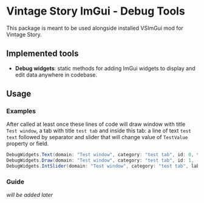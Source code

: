 # Vintage Story ImGui - Debug Tools
This package is meant to be used alongside installed VSImGui mod for Vintage Story.
## Implemented tools
- **Debug widgets**: static methods for adding ImGui widgets to display and edit data anywhere in codebase.
## Usage
### Examples
After called at least once these lines of code will draw window with title `Test window`, a tab with title `test tab` and inside this tab: a line of text `test text` followed by separator and slider that will change value of `TestValue` property or field.
```csharp
DebugWidgets.Text(domain: "Test window", category: "test tab", id: 0, text: "test text");
DebugWidgets.Draw(domain: "Test window", category: "test tab", id: 1, () => ImGui.Separator());
DebugWidgets.IntSlider(domain: "Test window", category: "test tab", label: "test slider", min: 0, max: 10, getter: () => testValue, setter: value => TestValue = value);
```
### Guide
_will be added later_
